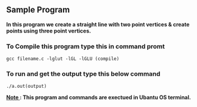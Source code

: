 ## Sample Program

**In this program we create a straight line with two point vertices & create points using three point vertices.**

### To Compile this program type this in command promt
```
gcc filename.c -lglut -lGL -lGLU (compile)
```
### To run and get the output type this below command
```
./a.out(output)
```

**<ins>Note </ins>: This program and commands are exectued in Ubantu OS terminal.**
